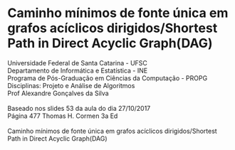 # Caminho mínimos de fonte única em grafos acíclicos dirigidos/Shortest Path in Direct Acyclic Graph(DAG)
Universidade Federal de Santa Catarina - UFSC<br>
Departamento de Informática e Estatística - INE<br>
Programa de Pós-Graduação em Ciências da Computação - PROPG<br>
Disciplinas: Projeto e Análise de Algoritmos<br>
Prof Alexandre Gonçalves da Silva<br>
<br>
Baseado nos slides 53 da aula do dia 27/10/2017 <br> 
Página 477 Thomas H. Cormen 3a Ed <br>
<br>
Caminho mínimos de fonte única em grafos acíclicos dirigidos/Shortest Path in Direct Acyclic Graph(DAG)<br>
